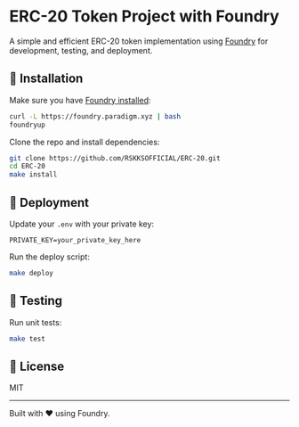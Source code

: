 # ERC-20 Token Project with Foundry

A simple and efficient ERC-20 token implementation using [Foundry](https://book.getfoundry.sh/) for development, testing, and deployment.


## 🔨 Installation

Make sure you have [Foundry installed](https://book.getfoundry.sh/getting-started/installation.html):

```bash
curl -L https://foundry.paradigm.xyz | bash
foundryup
````

Clone the repo and install dependencies:

```bash
git clone https://github.com/RSKKSOFFICIAL/ERC-20.git
cd ERC-20
make install
```

## 🚀 Deployment

Update your `.env` with your private key:

```env
PRIVATE_KEY=your_private_key_here
```

Run the deploy script:

```bash
make deploy
```

## 🧪 Testing

Run unit tests:

```bash
make test
```

## 📄 License

MIT

---

Built with ❤️ using Foundry.

```
